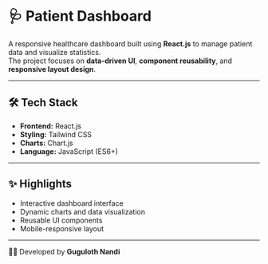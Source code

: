 # 🩺 Patient Dashboard

A responsive healthcare dashboard built using **React.js** to manage patient data and visualize statistics.  
The project focuses on **data-driven UI**, **component reusability**, and **responsive layout design**.

---

## 🛠️ Tech Stack
- **Frontend:** React.js  
- **Styling:** Tailwind CSS  
- **Charts:** Chart.js  
- **Language:** JavaScript (ES6+)  

---

## ✨ Highlights
- Interactive dashboard interface  
- Dynamic charts and data visualization  
- Reusable UI components  
- Mobile-responsive layout  

---

👨‍💻 Developed by **Guguloth Nandi**
